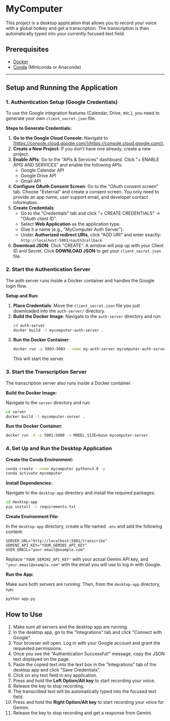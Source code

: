 # MyComputer

This project is a desktop application that allows you to record your voice with a global hotkey and get a transcription. The transcription is then automatically typed into your currently focused text field.

## Prerequisites

- [Docker](https://www.docker.com/get-started)
- [Conda](https://docs.conda.io/en/latest/miniconda.html) (Miniconda or Anaconda)

---

## Setup and Running the Application

### 1. Authentication Setup (Google Credentials)

To use the Google integration features (Calendar, Drive, etc.), you need to generate your own `client_secret.json` file.

**Steps to Generate Credentials:**

1.  **Go to the Google Cloud Console**: Navigate to [https://console.cloud.google.com/](https://console.cloud.google.com/).
2.  **Create a New Project**: If you don't have one already, create a new project.
3.  **Enable APIs**: Go to the "APIs & Services" dashboard. Click "+ ENABLE APIS AND SERVICES" and enable the following APIs:
    *   Google Calendar API
    *   Google Drive API
    *   Gmail API
4.  **Configure OAuth Consent Screen**: Go to the "OAuth consent screen" tab. Choose "External" and create a consent screen. You only need to provide an app name, user support email, and developer contact information.
5.  **Create Credentials**: 
    *   Go to the "Credentials" tab and click "+ CREATE CREDENTIALS" -> "OAuth client ID".
    *   Select **Web Application** as the application type.
    *   Give it a name (e.g., "MyComputer Auth Server").
    *   Under **Authorized redirect URIs**, click "ADD URI" and enter exactly: `http://localhost:5003/oauth2callback`
6.  **Download JSON**: Click "CREATE". A window will pop up with your Client ID and Secret. Click **DOWNLOAD JSON** to get your `client_secret.json` file.

### 2. Start the Authentication Server

The auth server runs inside a Docker container and handles the Google login flow.

**Setup and Run:**

1.  **Place Credentials**: Move the `client_secret.json` file you just downloaded into the `auth-server/` directory.
2.  **Build the Docker Image**: Navigate to the `auth-server` directory and run:
    ```bash
    cd auth-server
    docker build -t mycomputer-auth-server .
    ```
3.  **Run the Docker Container**:
    ```bash
    docker run -p 5003:5003 --name my-auth-server mycomputer-auth-server
    ```
    This will start the server.

### 3. Start the Transcription Server

The transcription server also runs inside a Docker container.

**Build the Docker Image:**

Navigate to the `server` directory and run:

```bash
cd server
docker build -t mycomputer-server .
```

**Run the Docker Container:**

```bash
docker run -d -p 5001:5000 -e MODEL_SIZE=base mycomputer-server
```

### 4. Set Up and Run the Desktop Application

**Create the Conda Environment:**

```bash
conda create --name mycomputer python=3.9 -y
conda activate mycomputer
```

**Install Dependencies:**

Navigate to the `desktop-app` directory and install the required packages:
```bash
cd desktop-app
pip install -r requirements.txt
```

**Create Environment File:**

In the `desktop-app` directory, create a file named `.env` and add the following content:

```
SERVER_URL="http://localhost:5001/transcribe"
GEMINI_API_KEY="YOUR_GEMINI_API_KEY"
USER_EMAIL="your.email@example.com"
```

Replace `"YOUR_GEMINI_API_KEY"` with your actual Gemini API key, and `"your.email@example.com"` with the email you will use to log in with Google.

**Run the App:**

Make sure both servers are running. Then, from the `desktop-app` directory, run:

```bash
python app.py
```

## How to Use

1.  Make sure all servers and the desktop app are running.
2.  In the desktop app, go to the "Integrations" tab and click "Connect with Google".
3.  Your browser will open. Log in with your Google account and grant the requested permissions.
4.  Once you see the "Authentication Successful!" message, copy the JSON text displayed on the page.
5.  Paste the copied text into the text box in the "Integrations" tab of the desktop app and click "Save Credentials".
6.  Click on any text field in any application.
7.  Press and hold the **Left Option/Alt key** to start recording your voice.
8.  Release the key to stop recording.
9.  The transcribed text will be automatically typed into the focused text field.
10. Press and hold the **Right Option/Alt key** to start recording your voice for Gemini.
11. Release the key to stop recording and get a response from Gemini.
